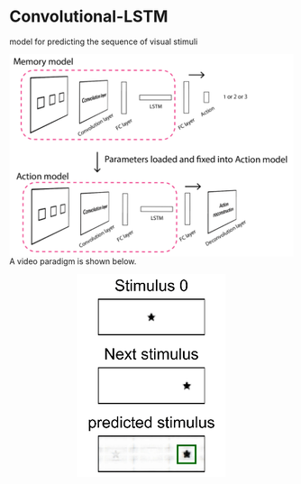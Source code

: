 # Convolutional-LSTM
model for predicting the sequence of visual stimuli



<img align="right" src='https://github.com/ZHANGneuro/Convolutional-LSTM/blob/main/model%20architecture.png' width='700'>
<br /><br />


A video paradigm is shown below.
<p align="center"> 
<img src="https://github.com/ZHANGneuro/Convolutional-LSTM/blob/main/convolutional_lstm_demo.gif">
</p>
<br /> <br /> 


